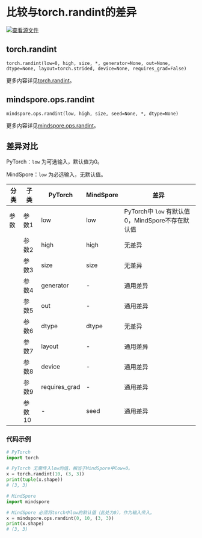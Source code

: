# 比较与torch.randint的差异

[![查看源文件](https://mindspore-website.obs.cn-north-4.myhuaweicloud.com/website-images/r2.4.1/resource/_static/logo_source.svg)](https://gitee.com/mindspore/docs/blob/r2.4.1/docs/mindspore/source_zh_cn/note/api_mapping/pytorch_diff/randint.md)

## torch.randint

```text
torch.randint(low=0, high, size, *, generator=None, out=None, dtype=None, layout=torch.strided, device=None, requires_grad=False)
```

更多内容详见[torch.randint](https://pytorch.org/docs/1.8.1/generated/torch.randint.html#torch.randint)。

## mindspore.ops.randint

```text
mindspore.ops.randint(low, high, size, seed=None, *, dtype=None)
```

更多内容详见[mindspore.ops.randint](https://www.mindspore.cn/docs/zh-CN/r2.4.1/api_python/ops/mindspore.ops.randint.html#mindspore.ops.randint)。

## 差异对比

PyTorch：`low` 为可选输入，默认值为0。

MindSpore：`low` 为必选输入，无默认值。

| 分类  | 子类   | PyTorch       | MindSpore | 差异                                   |
|-----|------|---------------|-----------|--------------------------------------|
| 参数  | 参数1  | low           | low       | PyTorch中 `low` 有默认值0，MindSpore不存在默认值 |
|   | 参数2  | high          | high      | 无差异                                  |
|   | 参数3  | size          | size      | 无差异                                  |
|   | 参数4  | generator     | -         | 通用差异                                 |
|   | 参数5  | out           | -         | 通用差异                                 |
|   | 参数6  | dtype         | dtype     | 无差异                                  |
|   | 参数7  | layout        | -         | 通用差异                                 |
|   | 参数8  | device        | -         | 通用差异                                 |
|   | 参数9  | requires_grad | -         | 通用差异                                 |
|   | 参数10 | -             | seed      | 通用差异                                 |

### 代码示例

```python
# PyTorch
import torch

# PyTorch 无需传入low的值，相当于MindSpore中low=0。
x = torch.randint(10, (3, 3))
print(tuple(x.shape))
# (3, 3)

# MindSpore
import mindspore

# MindSpore 必须将torch中low的默认值（此处为0），作为输入传入。
x = mindspore.ops.randint(0, 10, (3, 3))
print(x.shape)
# (3, 3)
```
